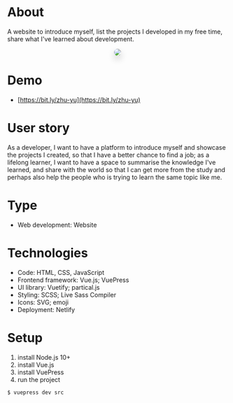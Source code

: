 # About

A website to introduce myself, list the projects I developed in my free time, share what I've learned about development.

<p align="center">
<img src="https://media1.giphy.com/media/AKamuejzQCIp40xv87/giphy.gif" style="box-shadow:0 8px 16px 0 rgba(0,0,0,0.2); border-radius: 10px;"/>
</p>

# Demo

- [https://bit.ly/zhu-yu](https://bit.ly/zhu-yu)

# User story

As a developer, I want to have a platform to introduce myself and showcase the projects I created, so that I have a better chance to find a job; as a lifelong learner, I want to have a space to summarise the knowledge I've learned, and share with the world so that I can get more from the study and perhaps also help the people who is trying to learn the same topic like me.

# Type

- Web development: Website

# Technologies

- Code: HTML, CSS, JavaScript
- Frontend framework: Vue.js; VuePress
- UI library: Vuetify; partical.js
- Styling: SCSS; Live Sass Compiler
- Icons: SVG; emoji
- Deployment: Netlify

# Setup

1. install Node.js 10+
2. install Vue.js
3. install VuePress
4. run the project

```bash
$ vuepress dev src
```
